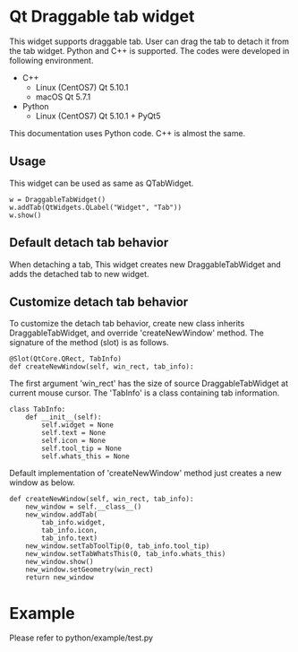 # Qt Draggable tab widget

This widget supports draggable tab. User can drag the tab to detach it from the tab widget. Python and C++ is supported. The codes were developed in following environment.

* C++
  * Linux (CentOS7) Qt 5.10.1
  * macOS Qt 5.7.1
* Python
  * Linux (CentOS7) Qt 5.10.1 + PyQt5

This documentation uses Python code. C++ is almost the same.

## Usage

This widget can be used as same as QTabWidget.

    w = DraggableTabWidget()
    w.addTab(QtWidgets.QLabel("Widget", "Tab"))
    w.show()

## Default detach tab behavior

When detaching a tab, This widget creates new DraggableTabWidget and adds the detached tab to new widget.

## Customize detach tab behavior

To customize the detach tab behavior, create new class inherits DraggableTabWidget, and override 'createNewWindow' method. The signature of the method (slot) is as follows.

    @Slot(QtCore.QRect, TabInfo)
    def createNewWindow(self, win_rect, tab_info):

The first argument 'win_rect' has the size of source DraggableTabWidget at current mouse cursor. The 'TabInfo' is a class containing tab information.

    class TabInfo:
        def __init__(self):
            self.widget = None
            self.text = None
            self.icon = None
            self.tool_tip = None
            self.whats_this = None

Default implementation of 'createNewWindow' method just creates a new window as below.

    def createNewWindow(self, win_rect, tab_info):
        new_window = self.__class__()
        new_window.addTab(
            tab_info.widget,
            tab_info.icon,
            tab_info.text)
        new_window.setTabToolTip(0, tab_info.tool_tip)
        new_window.setTabWhatsThis(0, tab_info.whats_this)
        new_window.show()
        new_window.setGeometry(win_rect)
        return new_window

# Example

Please refer to python/example/test.py
